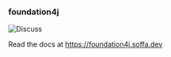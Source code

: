### foundation4j

![Discuss](https://img.shields.io/badge/release-0.15.5-green.svg?style=flat)

Read the docs at https://foundation4j.soffa.dev 
